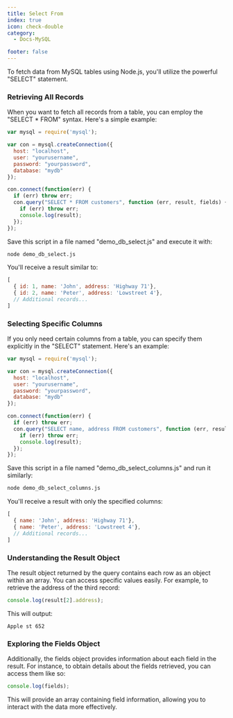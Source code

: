 ```yaml
---
title: Select From
index: true
icon: check-double
category:
  - Docs-MySQL

footer: false
---
```



To fetch data from MySQL tables using Node.js, you'll utilize the powerful "SELECT" statement. 

### Retrieving All Records

When you want to fetch all records from a table, you can employ the "SELECT * FROM" syntax. Here's a simple example:

```javascript
var mysql = require('mysql');

var con = mysql.createConnection({
  host: "localhost",
  user: "yourusername",
  password: "yourpassword",
  database: "mydb"
});

con.connect(function(err) {
  if (err) throw err;
  con.query("SELECT * FROM customers", function (err, result, fields) {
    if (err) throw err;
    console.log(result);
  });
});
```

Save this script in a file named "demo_db_select.js" and execute it with:

```bash
node demo_db_select.js
```

You'll receive a result similar to:

```javascript
[
  { id: 1, name: 'John', address: 'Highway 71'},
  { id: 2, name: 'Peter', address: 'Lowstreet 4'},
  // Additional records...
]
```

### Selecting Specific Columns

If you only need certain columns from a table, you can specify them explicitly in the "SELECT" statement. Here's an example:

```javascript
var mysql = require('mysql');

var con = mysql.createConnection({
  host: "localhost",
  user: "yourusername",
  password: "yourpassword",
  database: "mydb"
});

con.connect(function(err) {
  if (err) throw err;
  con.query("SELECT name, address FROM customers", function (err, result, fields) {
    if (err) throw err;
    console.log(result);
  });
});
```

Save this script in a file named "demo_db_select_columns.js" and run it similarly:

```bash
node demo_db_select_columns.js
```

You'll receive a result with only the specified columns:

```javascript
[
  { name: 'John', address: 'Highway 71'},
  { name: 'Peter', address: 'Lowstreet 4'},
  // Additional records...
]
```

### Understanding the Result Object

The result object returned by the query contains each row as an object within an array. You can access specific values easily. For example, to retrieve the address of the third record:

```javascript
console.log(result[2].address);
```

This will output:

```
Apple st 652
```

### Exploring the Fields Object

Additionally, the fields object provides information about each field in the result. For instance, to obtain details about the fields retrieved, you can access them like so:

```javascript
console.log(fields);
```

This will provide an array containing field information, allowing you to interact with the data more effectively.